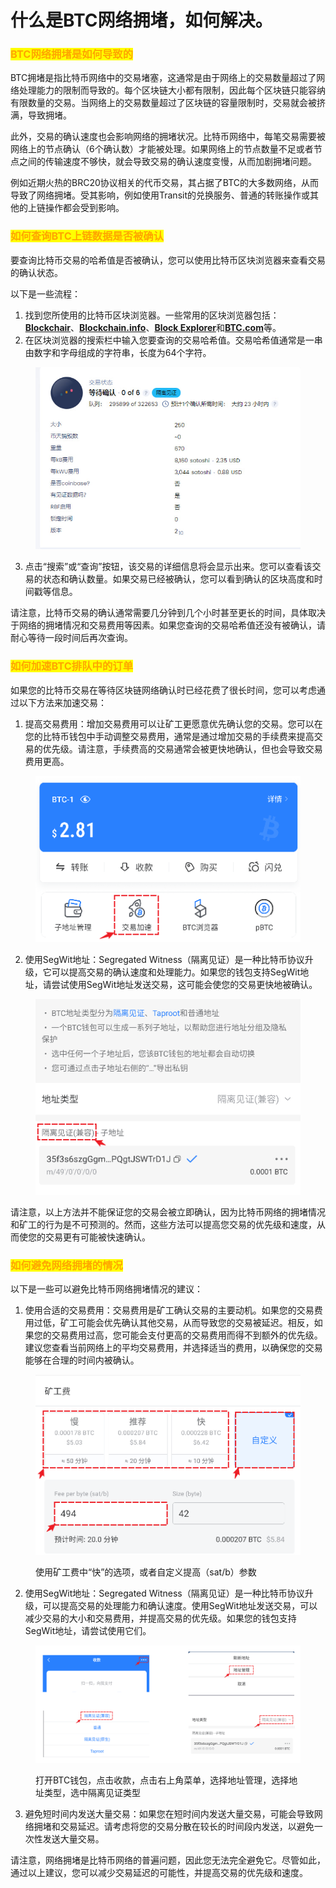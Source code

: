 # 什么是BTC网络拥堵，如何解决。

### <mark style="color:orange;">BTC网络拥堵是如何导致的</mark> <a href="#1" id="1"></a>

BTC拥堵是指比特币网络中的交易堵塞，这通常是由于网络上的交易数量超过了网络处理能力的限制而导致的。每个区块链大小都有限制，因此每个区块链只能容纳有限数量的交易。当网络上的交易数量超过了区块链的容量限制时，交易就会被挤满，导致拥堵。

此外，交易的确认速度也会影响网络的拥堵状况。比特币网络中，每笔交易需要被网络上的节点确认（6个确认数）才能被处理。如果网络上的节点数量不足或者节点之间的传输速度不够快，就会导致交易的确认速度变慢，从而加剧拥堵问题。

例如近期火热的BRC20协议相关的代币交易，其占据了BTC的大多数网络，从而导致了网络拥堵。受其影响，例如使用Transit的兑换服务、普通的转账操作或其他的上链操作都会受到影响。

### <mark style="color:orange;">如何查询BTC上链数据是否被确认</mark> <a href="#2" id="2"></a>

要查询比特币交易的哈希值是否被确认，您可以使用比特币区块浏览器来查看交易的确认状态。

以下是一些流程：

1. 找到您所使用的比特币区块浏览器。一些常用的区块浏览器包括：[**Blockchair**](https://blockchair.com/)、[**Blockchain.info**](https://www.blockchain.com/)、[**Block Explorer**](https://www.blockchain.com/explorer)和[**BTC.com**](https://btc.com/)等。
2. 在区块浏览器的搜索栏中输入您要查询的交易哈希值。交易哈希值通常是一串由数字和字母组成的字符串，长度为64个字符。

<figure><img src="../../.gitbook/assets/image (36).png" alt=""><figcaption></figcaption></figure>

3. 点击“搜索”或“查询”按钮，该交易的详细信息将会显示出来。您可以查看该交易的状态和确认数量。如果交易已经被确认，您可以看到确认的区块高度和时间戳等信息。

请注意，比特币交易的确认通常需要几分钟到几个小时甚至更长的时间，具体取决于网络的拥堵情况和交易费用等因素。如果您查询的交易哈希值还没有被确认，请耐心等待一段时间后再次查询。

### <mark style="color:orange;">如何加速BTC排队中的订单</mark> <a href="#3" id="3"></a>

如果您的比特币交易在等待区块链网络确认时已经花费了很长时间，您可以考虑通过以下方法来加速交易：

1. 提高交易费用：增加交易费用可以让矿工更愿意优先确认您的交易。您可以在您的比特币钱包中手动调整交易费用，通常是通过增加交易的手续费来提高交易的优先级。请注意，手续费高的交易通常会被更快地确认，但也会导致交易费用更高。

<figure><img src="../../.gitbook/assets/image (5).png" alt=""><figcaption></figcaption></figure>

2. 使用SegWit地址：Segregated Witness（隔离见证）是一种比特币协议升级，它可以提高交易的确认速度和处理能力。如果您的钱包支持SegWit地址，请尝试使用SegWit地址发送交易，这可能会使您的交易更快地被确认。

<figure><img src="../../.gitbook/assets/image (34).png" alt=""><figcaption></figcaption></figure>

请注意，以上方法并不能保证您的交易会被立即确认，因为比特币网络的拥堵情况和矿工的行为是不可预测的。然而，这些方法可以提高您交易的优先级和速度，从而使您的交易更有可能被快速确认。

### <mark style="color:orange;">如何避免网络拥堵的情况</mark>

以下是一些可以避免比特币网络拥堵情况的建议：

1. 使用合适的交易费用：交易费用是矿工确认交易的主要动机。如果您的交易费用过低，矿工可能会优先确认其他交易，从而导致您的交易被延迟。相反，如果您的交易费用过高，您可能会支付更高的交易费用而得不到额外的优先级。建议您查看当前网络上的平均交易费用，并选择适当的费用，以确保您的交易能够在合理的时间内被确认。

<figure><img src="../../.gitbook/assets/image (1) (6).png" alt=""><figcaption><p>使用矿工费中“快”的选项，或者自定义提高（sat/b）参数</p></figcaption></figure>

2. 使用SegWit地址：Segregated Witness（隔离见证）是一种比特币协议升级，可以提高交易的处理能力和确认速度。使用SegWit地址发送交易，可以减少交易的大小和交易费用，并提高交易的优先级。如果您的钱包支持SegWit地址，请尝试使用它们。

<figure><img src="../../.gitbook/assets/555 (1).png" alt=""><figcaption><p>打开BTC钱包，点击收款，点击右上角菜单，选择地址管理，选择地址类型，选中隔离见证类型</p></figcaption></figure>

3. 避免短时间内发送大量交易：如果您在短时间内发送大量交易，可能会导致网络拥堵和交易延迟。请考虑将您的交易分散在较长的时间段内发送，以避免一次性发送大量交易。

请注意，网络拥堵是比特币网络的普遍问题，因此您无法完全避免它。尽管如此，通过以上建议，您可以减少交易延迟的可能性，并提高交易的优先级和速度。
